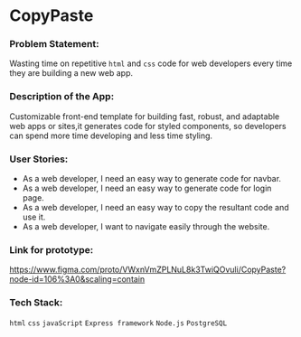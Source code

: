 # CopyPaste


### Problem Statement:

Wasting time on repetitive `html` and `css` code for web developers every time they are building a new web app.

### Description of the App:

Customizable front-end template for building fast, robust, and adaptable web apps or sites,it generates code for styled components, so developers can spend more time developing and less time styling.



### User Stories:

* As a web developer, I need an easy way to generate code for navbar.
* As a web developer, I need an easy way to generate code for login page.
* As a web developer, I need an easy way to copy the resultant code and use it.
* As a web developer, I want to navigate easily through the website.



### Link for prototype:

https://www.figma.com/proto/VWxnVmZPLNuL8k3TwiQOvuli/CopyPaste?node-id=106%3A0&scaling=contain


### Tech Stack:

`html` `css` `javaScript` `Express framework` `Node.js` `PostgreSQL`
